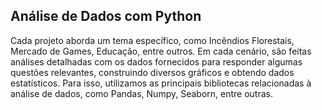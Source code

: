 ## Análise de Dados com Python

Cada projeto aborda um tema específico, como Incêndios Florestais, Mercado de Games, Educação, entre outros. 
Em cada cenário, são feitas análises detalhadas com os dados fornecidos para responder algumas questões relevantes, construindo diversos gráficos e obtendo dados estatísticos.
Para isso, utilizamos as principais bibliotecas relacionadas à análise de dados, como Pandas, Numpy, Seaborn, entre outras.
